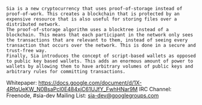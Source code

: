     Sia is a new cryptocurrency that uses proof-of-storage instead of proof-of-work. This creates a blockchain that is protected by an expensive resource that is also useful for storing files over a distributed network.
    The proof-of-storage algorithm uses a blocktree instead of a blockchain. This means that each participant in the network only sees the transactions that are relevant to them, instead of seeing every transaction that occurs over the network. This is done in a secure and trust-free way.
    Finally, Sia introduces the concept of script-based wallets as opposed to public key based wallets. This adds an enormous amount of power to wallets by allowing them to have arbitrary volumes of public keys and arbitrary rules for committing transactions.

Whitepaper: https://docs.google.com/document/d/1X-4RfqUeKW_N0BsaPcl0E484xjC61UJfY_FwhHNar9M
IRC Channel: Freenode, #sia-dev
Mailing List: sia-dev@googlegroups.com
